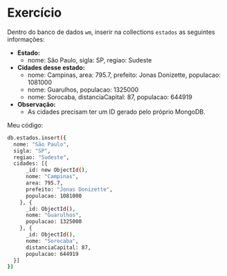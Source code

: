 # Exercício

Dentro do banco de dados `wm`, inserir na collections `estados` as seguintes informações:

- **Estado:**
  - nome: São Paulo, sigla: SP, regiao: Sudeste
- **Cidades desse estado:**
  - nome: Campinas, area: 795.7, prefeito: Jonas Donizette, populacao: 1081000
  - nome: Guarulhos, populacao: 1325000
  - nome: Sorocaba, distanciaCapital: 87, populacao: 644919
- **Observação:**
  - As cidades precisam ter um ID gerado pelo próprio MongoDB.

Meu código:

```bash
db.estados.insert({
  nome: "São Paulo",
  sigla: "SP",
  regiao: "Sudeste",
  cidades: [{
      _id: new ObjectId(),
      nome: "Campinas",
      area: 795.7,
      prefeito: "Jonas Donizette",
      populacao: 1081000 
    }, {
      _id: ObjectId(),
      nome: "Guarulhos",
      populacao: 1325000 
    }, {
      _id: ObjectId(),
      nome: "Sorocaba",
      distanciaCapital: 87,
      populacao: 644919
  }]
})
```
